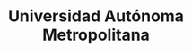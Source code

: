 ---
title: Universidad Autónoma Metropolitana
address: "Prol. Canal de Miramontes 3855, Coapa, Ex de San Juan de Dios, Tlalpan, 14387 Ciudad de México, CDMX"
---